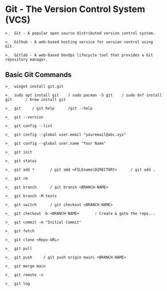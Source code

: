 # Git - The Version Control System (VCS)

    >_  Git - A popular open source distributed version control system.

    >_  Github - A web-based hosting service for version control using Git.

    >_  Gitlab - A web-based DevOps lifecycle tool that provides a Git repository manager.



## Basic Git Commands

    >_  winget install git.git

    >_  sudo apt install git    / sudo pacman -S git    / sudo dnf install git      / brew install git

    >_  git     / git help      /git --help

    >_  git --version

    >_  git config --list

    >_  git config --global user.email "youremail@abc.xyz"

    >_  git config --global user.name "Your Name"

    >_  git init

    >_  git status

    >_  git add *       / git add <FILEname\DIRECTORY>      / git add .

    >_  git rm

    >_  git branch      / git branch <BRANCH-NAME>

    >_  git branch -M tests

    >_  git switch      / git checkout <BRANCH-NAME>

    >_  git checkout -b <BRANCH-NAME>       : Create & goto the repo...

    >_  git commit -m "Initial Commit"

    >_  git fetch

    >_  git clone <Repo-URL>

    >_  git pull

    >_  git push     / git push origin main\ <BRANCH-NAME>

    >_  git merge main

    >_  git remote -v

    >_  git log